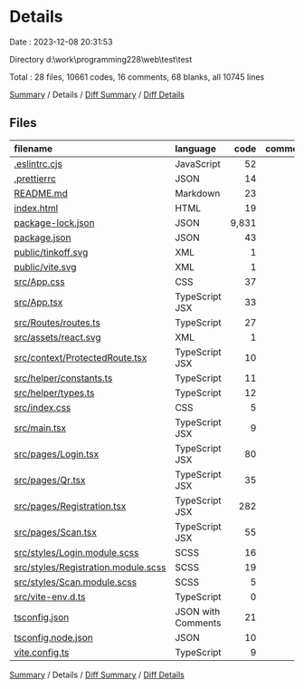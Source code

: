 # Details

Date : 2023-12-08 20:31:53

Directory d:\\work\\programming228\\web\\test\\test

Total : 28 files,  10661 codes, 16 comments, 68 blanks, all 10745 lines

[Summary](results.md) / Details / [Diff Summary](diff.md) / [Diff Details](diff-details.md)

## Files
| filename | language | code | comment | blank | total |
| :--- | :--- | ---: | ---: | ---: | ---: |
| [.eslintrc.cjs](/.eslintrc.cjs) | JavaScript | 52 | 7 | 0 | 59 |
| [.prettierrc](/.prettierrc) | JSON | 14 | 0 | 0 | 14 |
| [README.md](/README.md) | Markdown | 23 | 0 | 9 | 32 |
| [index.html](/index.html) | HTML | 19 | 0 | 1 | 20 |
| [package-lock.json](/package-lock.json) | JSON | 9,831 | 0 | 1 | 9,832 |
| [package.json](/package.json) | JSON | 43 | 0 | 1 | 44 |
| [public/tinkoff.svg](/public/tinkoff.svg) | XML | 1 | 0 | 0 | 1 |
| [public/vite.svg](/public/vite.svg) | XML | 1 | 0 | 0 | 1 |
| [src/App.css](/src/App.css) | CSS | 37 | 0 | 6 | 43 |
| [src/App.tsx](/src/App.tsx) | TypeScript JSX | 33 | 1 | 3 | 37 |
| [src/Routes/routes.ts](/src/Routes/routes.ts) | TypeScript | 27 | 0 | 3 | 30 |
| [src/assets/react.svg](/src/assets/react.svg) | XML | 1 | 0 | 0 | 1 |
| [src/context/ProtectedRoute.tsx](/src/context/ProtectedRoute.tsx) | TypeScript JSX | 10 | 0 | 3 | 13 |
| [src/helper/constants.ts](/src/helper/constants.ts) | TypeScript | 11 | 0 | 2 | 13 |
| [src/helper/types.ts](/src/helper/types.ts) | TypeScript | 12 | 0 | 3 | 15 |
| [src/index.css](/src/index.css) | CSS | 5 | 0 | 0 | 5 |
| [src/main.tsx](/src/main.tsx) | TypeScript JSX | 9 | 0 | 2 | 11 |
| [src/pages/Login.tsx](/src/pages/Login.tsx) | TypeScript JSX | 80 | 1 | 5 | 86 |
| [src/pages/Qr.tsx](/src/pages/Qr.tsx) | TypeScript JSX | 35 | 1 | 4 | 40 |
| [src/pages/Registration.tsx](/src/pages/Registration.tsx) | TypeScript JSX | 282 | 0 | 9 | 291 |
| [src/pages/Scan.tsx](/src/pages/Scan.tsx) | TypeScript JSX | 55 | 1 | 6 | 62 |
| [src/styles/Login.module.scss](/src/styles/Login.module.scss) | SCSS | 16 | 0 | 1 | 17 |
| [src/styles/Registration.module.scss](/src/styles/Registration.module.scss) | SCSS | 19 | 0 | 1 | 20 |
| [src/styles/Scan.module.scss](/src/styles/Scan.module.scss) | SCSS | 5 | 0 | 1 | 6 |
| [src/vite-env.d.ts](/src/vite-env.d.ts) | TypeScript | 0 | 1 | 1 | 2 |
| [tsconfig.json](/tsconfig.json) | JSON with Comments | 21 | 2 | 3 | 26 |
| [tsconfig.node.json](/tsconfig.node.json) | JSON | 10 | 0 | 1 | 11 |
| [vite.config.ts](/vite.config.ts) | TypeScript | 9 | 2 | 2 | 13 |

[Summary](results.md) / Details / [Diff Summary](diff.md) / [Diff Details](diff-details.md)